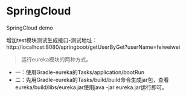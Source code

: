 # SpringCloud
SpringCloud demo

增加test模块测试生成接口-测试地址：http://localhost:8080/springboot/getUserByGet?userName=feiweiwei

> 运行eureka模块的两种方式。
* 一：使用Gradle-eureka的Tasks/application/bootRun
* 二：先用Gradle-eureka的Tasks/build/build命令生成jar包，查看eureka/build/libs/eureka.jar使用java -jar eureka.jar运行即可。
